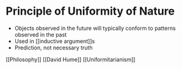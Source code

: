 # Principle of Uniformity of Nature

- Objects observed in the future will typically conform to patterns observed in the past
- Used in [[inductive argument]]s
- Prediction, not necessary truth

[[Philosophy]] [[David Hume]] [[Uniformitarianism]]

